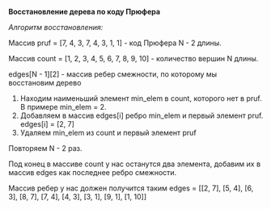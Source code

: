 **Восстановление дерева по коду Прюфера**

*Алгоритм восстановления:*

Массив pruf = [7, 4, 3, 7, 4, 3, 1, 1] - код Прюфера N - 2 длины.

Массив count = [1, 2, 3, 4, 5, 6, 7, 8, 9, 10] - количество вершин N длины.

edges[N - 1][2] - массив ребер смежности, по которому мы восстановим дерево

1. Находим наименьший элемент min_elem в count, которого нет в pruf. В примере min_elem = 2.
2. Добавляем в массив edges[i] ребро min_elem и первый элемент pruf. edges[i] = [2, 7]
3. Удаляем min_elem из count и первый элемент pruf

Повторяем N - 2 раз.

Под конец в массиве count у нас останутся два элемента, добавим их в массив edges как последнее ребро смежности.

Массив ребер у нас должен получится таким edges = [[2, 7], [5, 4], [6, 3], [8, 7], [7, 4], [4, 3], [3, 1], [9, 1], [1, 10]]

